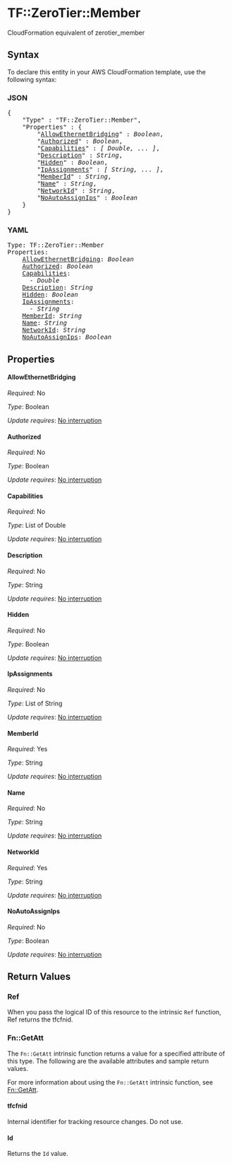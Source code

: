 # TF::ZeroTier::Member

CloudFormation equivalent of zerotier_member

## Syntax

To declare this entity in your AWS CloudFormation template, use the following syntax:

### JSON

<pre>
{
    "Type" : "TF::ZeroTier::Member",
    "Properties" : {
        "<a href="#allowethernetbridging" title="AllowEthernetBridging">AllowEthernetBridging</a>" : <i>Boolean</i>,
        "<a href="#authorized" title="Authorized">Authorized</a>" : <i>Boolean</i>,
        "<a href="#capabilities" title="Capabilities">Capabilities</a>" : <i>[ Double, ... ]</i>,
        "<a href="#description" title="Description">Description</a>" : <i>String</i>,
        "<a href="#hidden" title="Hidden">Hidden</a>" : <i>Boolean</i>,
        "<a href="#ipassignments" title="IpAssignments">IpAssignments</a>" : <i>[ String, ... ]</i>,
        "<a href="#memberid" title="MemberId">MemberId</a>" : <i>String</i>,
        "<a href="#name" title="Name">Name</a>" : <i>String</i>,
        "<a href="#networkid" title="NetworkId">NetworkId</a>" : <i>String</i>,
        "<a href="#noautoassignips" title="NoAutoAssignIps">NoAutoAssignIps</a>" : <i>Boolean</i>
    }
}
</pre>

### YAML

<pre>
Type: TF::ZeroTier::Member
Properties:
    <a href="#allowethernetbridging" title="AllowEthernetBridging">AllowEthernetBridging</a>: <i>Boolean</i>
    <a href="#authorized" title="Authorized">Authorized</a>: <i>Boolean</i>
    <a href="#capabilities" title="Capabilities">Capabilities</a>: <i>
      - Double</i>
    <a href="#description" title="Description">Description</a>: <i>String</i>
    <a href="#hidden" title="Hidden">Hidden</a>: <i>Boolean</i>
    <a href="#ipassignments" title="IpAssignments">IpAssignments</a>: <i>
      - String</i>
    <a href="#memberid" title="MemberId">MemberId</a>: <i>String</i>
    <a href="#name" title="Name">Name</a>: <i>String</i>
    <a href="#networkid" title="NetworkId">NetworkId</a>: <i>String</i>
    <a href="#noautoassignips" title="NoAutoAssignIps">NoAutoAssignIps</a>: <i>Boolean</i>
</pre>

## Properties

#### AllowEthernetBridging

_Required_: No

_Type_: Boolean

_Update requires_: [No interruption](https://docs.aws.amazon.com/AWSCloudFormation/latest/UserGuide/using-cfn-updating-stacks-update-behaviors.html#update-no-interrupt)

#### Authorized

_Required_: No

_Type_: Boolean

_Update requires_: [No interruption](https://docs.aws.amazon.com/AWSCloudFormation/latest/UserGuide/using-cfn-updating-stacks-update-behaviors.html#update-no-interrupt)

#### Capabilities

_Required_: No

_Type_: List of Double

_Update requires_: [No interruption](https://docs.aws.amazon.com/AWSCloudFormation/latest/UserGuide/using-cfn-updating-stacks-update-behaviors.html#update-no-interrupt)

#### Description

_Required_: No

_Type_: String

_Update requires_: [No interruption](https://docs.aws.amazon.com/AWSCloudFormation/latest/UserGuide/using-cfn-updating-stacks-update-behaviors.html#update-no-interrupt)

#### Hidden

_Required_: No

_Type_: Boolean

_Update requires_: [No interruption](https://docs.aws.amazon.com/AWSCloudFormation/latest/UserGuide/using-cfn-updating-stacks-update-behaviors.html#update-no-interrupt)

#### IpAssignments

_Required_: No

_Type_: List of String

_Update requires_: [No interruption](https://docs.aws.amazon.com/AWSCloudFormation/latest/UserGuide/using-cfn-updating-stacks-update-behaviors.html#update-no-interrupt)

#### MemberId

_Required_: Yes

_Type_: String

_Update requires_: [No interruption](https://docs.aws.amazon.com/AWSCloudFormation/latest/UserGuide/using-cfn-updating-stacks-update-behaviors.html#update-no-interrupt)

#### Name

_Required_: No

_Type_: String

_Update requires_: [No interruption](https://docs.aws.amazon.com/AWSCloudFormation/latest/UserGuide/using-cfn-updating-stacks-update-behaviors.html#update-no-interrupt)

#### NetworkId

_Required_: Yes

_Type_: String

_Update requires_: [No interruption](https://docs.aws.amazon.com/AWSCloudFormation/latest/UserGuide/using-cfn-updating-stacks-update-behaviors.html#update-no-interrupt)

#### NoAutoAssignIps

_Required_: No

_Type_: Boolean

_Update requires_: [No interruption](https://docs.aws.amazon.com/AWSCloudFormation/latest/UserGuide/using-cfn-updating-stacks-update-behaviors.html#update-no-interrupt)

## Return Values

### Ref

When you pass the logical ID of this resource to the intrinsic `Ref` function, Ref returns the tfcfnid.

### Fn::GetAtt

The `Fn::GetAtt` intrinsic function returns a value for a specified attribute of this type. The following are the available attributes and sample return values.

For more information about using the `Fn::GetAtt` intrinsic function, see [Fn::GetAtt](https://docs.aws.amazon.com/AWSCloudFormation/latest/UserGuide/intrinsic-function-reference-getatt.html).

#### tfcfnid

Internal identifier for tracking resource changes. Do not use.

#### Id

Returns the <code>Id</code> value.

